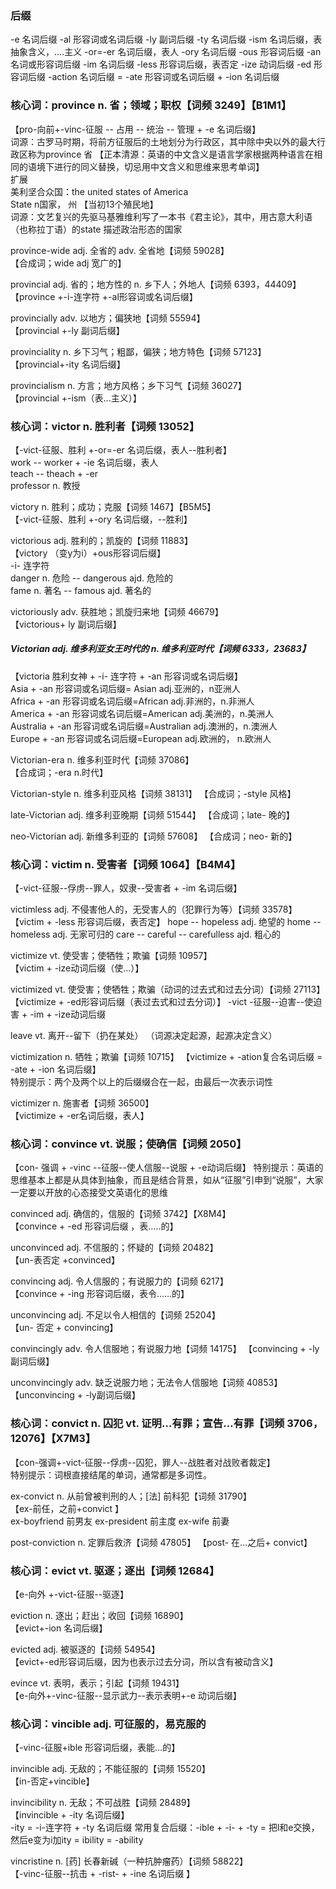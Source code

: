 ### 后缀
-e 名词后缀
-al 形容词或名词后缀
-ly 副词后缀
-ty 名词后缀
-ism 名词后缀，表抽象含义，....主义
-or=-er 名词后缀，表人
-ory 名词后缀
-ous 形容词后缀
-an 名词或形容词后缀
-im 名词后缀
-less 形容词后缀，表否定
-ize 动词后缀
-ed 形容词后缀
-action 名词后缀 = -ate 形容词或名词后缀 + -ion 名词后缀

### 核心词：province  n.  省；领域；职权【词频 3249】【B1M1】  
【pro-向前+-vinc-征服 -- 占用 -- 统治 -- 管理 + -e 名词后缀】  
词源：古罗马时期，将前方征服后的土地划分为行政区，其中除中央以外的最大行政区称为province 省
【正本清源：英语的中文含义是语言学家根据两种语言在相同的语境下进行的同义替换，切忌用中文含义和思维来思考单词】  
 扩展  
 美利坚合众国：the united states of America  
State    n国家， 州 【当初13个殖民地】  
词源：文艺复兴的先驱马基雅维利写了一本书《君主论》，其中，用古意大利语（也称拉丁语）的state 描述政治形态的国家  

province-wide adj.  全省的  adv.  全省地【词频 59028】  
【合成词；wide adj 宽广的】

provincial adj.  省的；地方性的  n.  乡下人；外地人【词频 6393，44409】   
【province +-i-连字符 +-al形容词或名词后缀】


provincially adv. 以地方；偏狭地【词频 55594】  
【provincial +-ly 副词后缀】

provinciality n.  乡下习气；粗鄙，偏狭；地方特色【词频 57123】  
【provincial+-ity 名词后缀】

provincialism n.  方言；地方风格；乡下习气【词频 36027】  
【provincial +-ism（表...主义）】 

### 核心词：victor n.  胜利者【词频 13052】  
【-vict-征服、胜利 +-or=-er 名词后缀，表人--胜利者】  
work -- worker + -ie 名词后缀，表人  
teach -- theach + -er   
professor n. 教授  

victory n.  胜利；成功；克服【词频 1467】【B5M5】  
【-vict-征服、胜利 +-ory 名词后缀，--胜利】

victorious adj.  胜利的；凯旋的【词频 11883】      
【victory （变y为i）+ous形容词后缀】  
-i- 连字符  
danger n. 危险 -- dangerous ajd. 危险的  
fame n. 著名 -- famous ajd. 著名的  

victoriously adv.  获胜地；凯旋归来地【词频 46679】  
【victorious+ ly 副词后缀】  

##### Victorian adj. 维多利亚女王时代的 n. 维多利亚时代【词频 6333，23683】  
【victoria 胜利女神 + -i- 连字符 + -an 形容词或名词后缀】    
Asia  + -an 形容词或名词后缀= Asian   adj.亚洲的，n亚洲人  
Africa + -an 形容词或名词后缀=African  adj.非洲的，n.非洲人  
America + -an 形容词或名词后缀=American adj.美洲的，n.美洲人  
Australia + -an 形容词或名词后缀=Australian adj.澳洲的，n.澳洲人  
Europe + -an 形容词或名词后缀=European adj.欧洲的， n.欧洲人  

Victorian-era n. 维多利亚时代【词频 37086】  
【合成词；-era n.时代】

Victorian-style n.  维多利亚风格【词频 38131】 
【合成词；-style 风格】

late-Victorian adj.  维多利亚晚期【词频 51544】 
【合成词；late- 晚的】

neo-Victorian adj. 新维多利亚的【词频 57608】
【合成词；neo- 新的】

### 核心词：victim n.  受害者【词频 1064】【B4M4】
【-vict-征服--俘虏--罪人，奴隶--受害者 + -im 名词后缀】

victimless adj.  不侵害他人的，无受害人的（犯罪行为等）【词频 33578】 
【victim + -less 形容词后缀，表否定】
hope -- hopeless adj. 绝望的
home -- homeless adj. 无家可归的
care -- careful -- carefulless ajd. 粗心的

victimize vt.  使受害；使牺牲；欺骗【词频 10957】  
【victim + -ize动词后缀（使…）】

victimized vt.  使受害；使牺牲；欺骗（动词的过去式和过去分词）【词频 27113】   
【victimize + -ed形容词后缀（表过去式和过去分词）】
-vict -征服--迫害--使迫害 + -im + -ize动词后缀

leave vt. 离开--留下（扔在某处） （词源决定起源，起源决定含义）

victimization n.  牺牲；欺骗【词频 10715】 
【victimize + -ation复合名词后缀 = -ate + -ion 名词后缀】  
特别提示：两个及两个以上的后缀缀合在一起，由最后一次表示词性

victimizer n.  施害者【词频 36500】    
【victimize + -er名词后缀，表人】

### 核心词：convince vt.  说服；使确信【词频 2050】  
【con- 强调 + -vinc --征服--使人信服--说服 + -e动词后缀】
特别提示：英语的思维基本上都是从具体到抽象，而且是结合背景，如从“征服”引申到“说服”，大家一定要以开放的心态接受文英语化的思维

convinced adj.  确信的，信服的【词频 3742】【X8M4】   
【convince + -ed 形容词后缀 ，表…..的】

unconvinced adj.  不信服的；怀疑的【词频 20482】   
【un-表否定 +convinced】

convincing adj.  令人信服的；有说服力的【词频 6217】   
【convince + -ing 形容词后缀，表令……的】

unconvincing adj.  不足以令人相信的【词频 25204】  
【un- 否定 + convincing】 

convincingly adv.  令人信服地；有说服力地【词频 14175】
【convincing + -ly副词后缀】

unconvincingly adv.  缺乏说服力地；无法令人信服地【词频 40853】 
【unconvincing + -ly副词后缀】


### 核心词：convict n.  囚犯 vt.  证明…有罪；宣告…有罪【词频 3706，12076】【X7M3】  
【con-强调+-vict-征服--俘虏--囚犯，罪人--战胜者对战败者裁定】  
特别提示：词根直接结尾的单词，通常都是多词性。  


 ex-convict n. 从前曾被判刑的人；[法] 前科犯【词频 31790】  
【ex-前任，之前+convict 】  
ex-boyfriend 前男友
ex-president 前主度
ex-wife 前妻

post-conviction n.  定罪后救济【词频 47805】 
【post- 在…之后+ convict】

### 核心词：evict vt.  驱逐；逐出【词频 12684】
【e-向外 +-vict-征服--驱逐】

eviction n.  逐出；赶出；收回【词频 16890】   
【evict+-ion 名词后缀】

evicted adj.  被驱逐的【词频 54954】  
【evict+-ed形容词后缀，因为也表示过去分词，所以含有被动含义】

evince vt.  表明，表示；引起【词频 19431】   
【e-向外+-vinc-征服--显示武力--表示表明+-e 动词后缀】

### 核心词：vincible adj.  可征服的，易克服的  
【-vinc-征服+ible 形容词后缀，表能…的】

invincible adj.  无敌的；不能征服的【词频 15520】  
【in-否定+vincible】

 invincibility n.  无敌；不可战胜【词频 28489】  
【invincible + -ity 名词后缀】  
-ity = -i-连字符 + -ty 名词后缀
常用复合后缀：-ible + -i- + -ty = 把l和e交换，然后e变为i加ity = ibility = -ability

vincristine n. [药]  长春新碱（一种抗肿瘤药）【词频 58822】  
【-vinc-征服--抗击 + -rist- + -ine 名词后缀 】  
